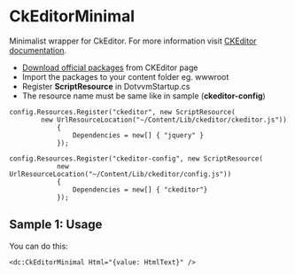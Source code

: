 # CkEditorMinimal

Minimalist wrapper for CkEditor. For more information visit [CKEditor documentation](https://docs.ckeditor.com/).

+  [Download official packages](https://ckeditor.com/download) from CKEditor page
+  Import the packages to your content folder eg. wwwroot
+  Register **ScriptResource** in DotvvmStartup.cs 
+  The resource name must be same like in sample (**ckeditor-config**)

```CSHARP
config.Resources.Register("ckeditor", new ScriptResource(
	    new UrlResourceLocation("~/Content/Lib/ckeditor/ckeditor.js"))
            {
                Dependencies = new[] { "jquery" }
            });

config.Resources.Register("ckeditor-config", new ScriptResource(
            new UrlResourceLocation("~/Content/Lib/ckeditor/config.js"))
            {
                Dependencies = new[] { "ckeditor"}
            });
```

## Sample 1: Usage

You can do this:

```DOTHTML
<dc:CkEditorMinimal Html="{value: HtmlText}" />
```

